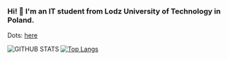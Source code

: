 <!--### :warning: Caution! Caution! ReadMe under construction! :construction:-->

### Hi! 👋 I'm an IT student from Lodz University of Technology in Poland.

Dots: [here](https://github.com/The-Qubic-One/Dots)

![GITHUB STATS](https://github-readme-stats.vercel.app/api?username=The-Qubic-One&show_icons=true&theme=github_dark&hide_border=true&hide=issues)
[![Top Langs](https://github-readme-stats.vercel.app/api/top-langs/?username=The-Qubic-One&layout=compact&theme=github_dark&hide_border=true)](https://github.com/anuraghazra/github-readme-stats)



<!--
**Pharosss/Pharosss** is a ✨ _special_ ✨ repository because its `README.md` (this file) appears on your GitHub profile.

Here are some ideas to get you started:

- 🔭 I’m currently working on ...
- 🌱 I’m currently learning ...
- 👯 I’m looking to collaborate on ...
- 🤔 I’m looking for help with ...
- 💬 Ask me about ...
- 📫 How to reach me: ...
- 😄 Pronouns: ...
- ⚡ Fun fact: ...
-->
